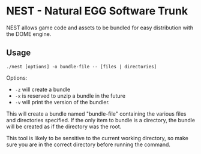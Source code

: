 # NEST - Natural EGG Software Trunk

NEST allows game code and assets to be bundled for easy distribution with the DOME engine.

## Usage

`./nest [options] -o bundle-file -- [files | directories]`

Options:
* `-z` will create a bundle
* `-x` is reserved to unzip a bundle in the future
* `-v` will print the version of the bundler.

This will create a bundle named "bundle-file" containing the various files and directories specified.
If the only item to bundle is a directory, the bundle will be created as if the directory was the root.

This tool is likely to be sensitive to the current working directory, so make sure you are in the correct directory before running the command.



